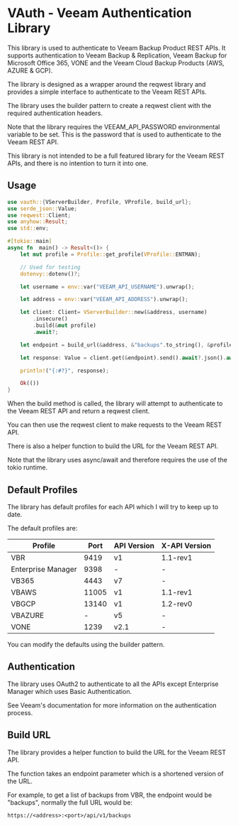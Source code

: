 # VAuth - Veeam Authentication Library

This library is used to authenticate to Veeam Backup Product REST APIs.
It supports authentication to Veeam Backup & Replication, Veeam Backup for Microsoft Office 365, VONE and the Veeam Cloud Backup Products (AWS, AZURE & GCP).

The library is designed as a wrapper around the reqwest library and provides a simple interface to authenticate to the Veeam REST APIs.

The library uses the builder pattern to create a reqwest client with the required authentication headers.

Note that the library requires the VEEAM_API_PASSWORD environmental variable to be set. This is the password that is used to authenticate to the Veeam REST API.

This library is not intended to be a full featured library for the Veeam REST APIs, and there is no intention to turn it into one.

## Usage

```rust
use vauth::{VServerBuilder, Profile, VProfile, build_url};
use serde_json::Value;
use reqwest::Client;
use anyhow::Result;
use std::env;

#[tokio::main]
async fn  main() -> Result<()> {
    let mut profile = Profile::get_profile(VProfile::ENTMAN);

    // Used for testing
    dotenvy::dotenv()?;

    let username = env::var("VEEAM_API_USERNAME").unwrap();

    let address = env::var("VEEAM_API_ADDRESS").unwrap();

    let client: Client= VServerBuilder::new(&address, username)
        .insecure()
        .build(&mut profile)
        .await?;

    let endpoint = build_url(&address, &"backups".to_string(), &profile)?;

    let response: Value = client.get(&endpoint).send().await?.json().await?;

    println!("{:#?}", response);

    Ok(())
}
```

When the build method is called, the library will attempt to authenticate to the Veeam REST API and return a reqwest client.

You can then use the reqwest client to make requests to the Veeam REST API.

There is also a helper function to build the URL for the Veeam REST API.

Note that the library uses async/await and therefore requires the use of the tokio runtime.

## Default Profiles

The library has default profiles for each API which I will try to keep up to date.

The default profiles are:

| Profile            | Port  | API Version | X-API Version |
| ------------------ | ----- | ----------- | ------------- |
| VBR                | 9419  | v1          | 1.1-rev1      |
| Enterprise Manager | 9398  | -           | -             |
| VB365              | 4443  | v7          | -             |
| VBAWS              | 11005 | v1          | 1.1-rev1      |
| VBGCP              | 13140 | v1          | 1.2-rev0      |
| VBAZURE            | -     | v5          | -             |
| VONE               | 1239  | v2.1        | -             |

You can modify the defaults using the builder pattern.

## Authentication

The library uses OAuth2 to authenticate to all the APIs except Enterprise Manager which uses Basic Authentication.

See Veeam's documentation for more information on the authentication process.

## Build URL

The library provides a helper function to build the URL for the Veeam REST API.

The function takes an endpoint parameter which is a shortened version of the URL.

For example, to get a list of backups from VBR, the endpoint would be "backups", normally the full URL would be:

```
https://<address>:<port>/api/v1/backups
```
